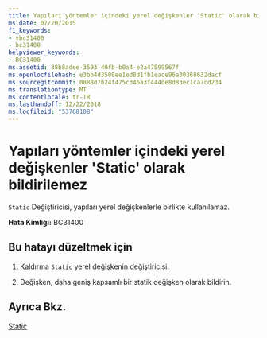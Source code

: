 ```yaml
---
title: Yapıları yöntemler içindeki yerel değişkenler 'Static' olarak bildirilemez
ms.date: 07/20/2015
f1_keywords:
- vbc31400
- bc31400
helpviewer_keywords:
- BC31400
ms.assetid: 38b8adee-3593-40fb-b0a4-e2a47599567f
ms.openlocfilehash: e3bb4d3508ee1ed8d1fb1eace96a30368632dacf
ms.sourcegitcommit: 0888d7b24f475c346a3f444de8d83ec1ca7cd234
ms.translationtype: MT
ms.contentlocale: tr-TR
ms.lasthandoff: 12/22/2018
ms.locfileid: "53768108"
---
```

# <a name="local-variables-within-methods-of-structures-cannot-be-declared-static"></a>Yapıları yöntemler içindeki yerel değişkenler 'Static' olarak bildirilemez
`Static` Değiştiricisi, yapıları yerel değişkenlerle birlikte kullanılamaz.  
  
 **Hata Kimliği:** BC31400  
  
## <a name="to-correct-this-error"></a>Bu hatayı düzeltmek için  
  
1.  Kaldırma `Static` yerel değişkenin değiştiricisi.  
  
2.  Değişken, daha geniş kapsamlı bir statik değişken olarak bildirin.  
  
## <a name="see-also"></a>Ayrıca Bkz.  
 [Static](../../visual-basic/language-reference/modifiers/static.md)
